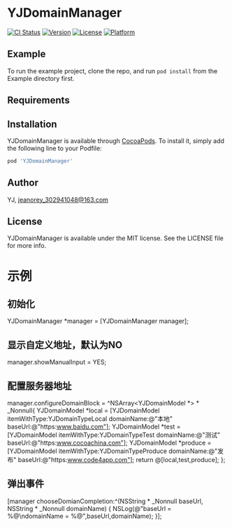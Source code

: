 # YJDomainManager

[![CI Status](https://img.shields.io/travis/YJ/YJDomainManager.svg?style=flat)](https://travis-ci.org/YJ/YJDomainManager)
[![Version](https://img.shields.io/cocoapods/v/YJDomainManager.svg?style=flat)](https://cocoapods.org/pods/YJDomainManager)
[![License](https://img.shields.io/cocoapods/l/YJDomainManager.svg?style=flat)](https://cocoapods.org/pods/YJDomainManager)
[![Platform](https://img.shields.io/cocoapods/p/YJDomainManager.svg?style=flat)](https://cocoapods.org/pods/YJDomainManager)

## Example

To run the example project, clone the repo, and run `pod install` from the Example directory first.

## Requirements

## Installation

YJDomainManager is available through [CocoaPods](https://cocoapods.org). To install
it, simply add the following line to your Podfile:

```ruby
pod 'YJDomainManager'
```

## Author

YJ, jeanorey_302941048@163.com

## License

YJDomainManager is available under the MIT license. See the LICENSE file for more info.

# 示例
## 初始化 
YJDomainManager *manager = [YJDomainManager manager];

## 显示自定义地址，默认为NO
manager.showManualInput = YES;

## 配置服务器地址
manager.configureDomainBlock = ^NSArray<YJDomainModel *> * _Nonnull{
    YJDomainModel *local = [YJDomainModel itemWithType:YJDomainTypeLocal domainName:@"本地" baseUrl:@"https:www.baidu.com"];
    YJDomainModel *test = [YJDomainModel itemWithType:YJDomainTypeTest domainName:@"测试" baseUrl:@"https:www.cocoachina.com"];
    YJDomainModel *produce = [YJDomainModel itemWithType:YJDomainTypeProduce domainName:@"发布" baseUrl:@"https:www.code4app.com"];
    return @[local,test,produce];
};
## 弹出事件
[manager chooseDomianCompletion:^(NSString * _Nonnull baseUrl, NSString * _Nonnull domainName) {
    NSLog(@"baseUrl = %@\ndomainName = %@",baseUrl,domainName);
}];
